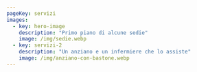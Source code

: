 ```yaml
---
pageKey: servizi
images:
  - key: hero-image
    description: "Primo piano di alcune sedie"
    image: /img/sedie.webp
  - key: servizi-2
    description: "Un anziano e un infermiere che lo assiste"
    image: /img/anziano-con-bastone.webp
---
```

